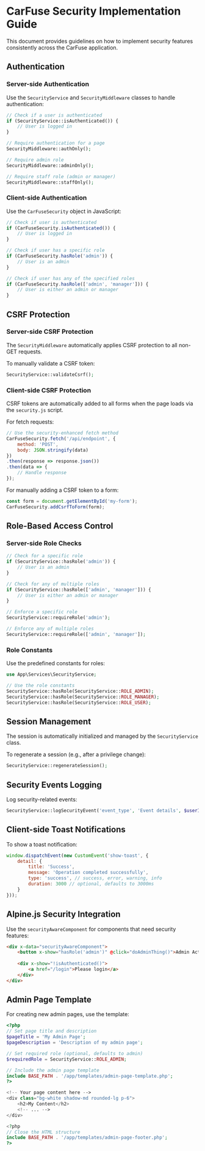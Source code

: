 # CarFuse Security Implementation Guide

This document provides guidelines on how to implement security features consistently across the CarFuse application.

## Authentication

### Server-side Authentication

Use the `SecurityService` and `SecurityMiddleware` classes to handle authentication:

```php
// Check if a user is authenticated
if (SecurityService::isAuthenticated()) {
    // User is logged in
}

// Require authentication for a page
SecurityMiddleware::authOnly();

// Require admin role
SecurityMiddleware::adminOnly();

// Require staff role (admin or manager)
SecurityMiddleware::staffOnly();
```

### Client-side Authentication

Use the `CarFuseSecurity` object in JavaScript:

```javascript
// Check if user is authenticated
if (CarFuseSecurity.isAuthenticated()) {
    // User is logged in
}

// Check if user has a specific role
if (CarFuseSecurity.hasRole('admin')) {
    // User is an admin
}

// Check if user has any of the specified roles
if (CarFuseSecurity.hasRole(['admin', 'manager'])) {
    // User is either an admin or manager
}
```

## CSRF Protection

### Server-side CSRF Protection

The `SecurityMiddleware` automatically applies CSRF protection to all non-GET requests.

To manually validate a CSRF token:

```php
SecurityService::validateCsrf();
```

### Client-side CSRF Protection

CSRF tokens are automatically added to all forms when the page loads via the `security.js` script.

For fetch requests:

```javascript
// Use the security-enhanced fetch method
CarFuseSecurity.fetch('/api/endpoint', {
    method: 'POST',
    body: JSON.stringify(data)
})
.then(response => response.json())
.then(data => {
    // Handle response
});
```

For manually adding a CSRF token to a form:

```javascript
const form = document.getElementById('my-form');
CarFuseSecurity.addCsrfToForm(form);
```

## Role-Based Access Control

### Server-side Role Checks

```php
// Check for a specific role
if (SecurityService::hasRole('admin')) {
    // User is an admin
}

// Check for any of multiple roles
if (SecurityService::hasRole(['admin', 'manager'])) {
    // User is either an admin or manager
}

// Enforce a specific role
SecurityService::requireRole('admin');

// Enforce any of multiple roles
SecurityService::requireRole(['admin', 'manager']);
```

### Role Constants

Use the predefined constants for roles:

```php
use App\Services\SecurityService;

// Use the role constants
SecurityService::hasRole(SecurityService::ROLE_ADMIN);
SecurityService::hasRole(SecurityService::ROLE_MANAGER);
SecurityService::hasRole(SecurityService::ROLE_USER);
```

## Session Management

The session is automatically initialized and managed by the `SecurityService` class. 

To regenerate a session (e.g., after a privilege change):

```php
SecurityService::regenerateSession();
```

## Security Events Logging

Log security-related events:

```php
SecurityService::logSecurityEvent('event_type', 'Event details', $userId);
```

## Client-side Toast Notifications

To show a toast notification:

```javascript
window.dispatchEvent(new CustomEvent('show-toast', {
    detail: {
        title: 'Success',
        message: 'Operation completed successfully',
        type: 'success', // success, error, warning, info
        duration: 3000 // optional, defaults to 3000ms
    }
}));
```

## Alpine.js Security Integration

Use the `securityAwareComponent` for components that need security features:

```html
<div x-data="securityAwareComponent">
    <button x-show="hasRole('admin')" @click="doAdminThing()">Admin Action</button>
    
    <div x-show="!isAuthenticated()">
        <a href="/login">Please login</a>
    </div>
</div>
```

## Admin Page Template

For creating new admin pages, use the template:

```php
<?php
// Set page title and description
$pageTitle = 'My Admin Page';
$pageDescription = 'Description of my admin page';

// Set required role (optional, defaults to admin)
$requiredRole = SecurityService::ROLE_ADMIN;

// Include the admin page template
include BASE_PATH . '/app/templates/admin-page-template.php';
?>

<!-- Your page content here -->
<div class="bg-white shadow-md rounded-lg p-6">
    <h2>My Content</h2>
    <!-- ... -->
</div>

<?php
// Close the HTML structure
include BASE_PATH . '/app/templates/admin-page-footer.php';
?>
```
